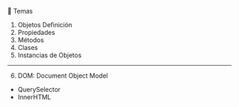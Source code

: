 🎯 Temas

1. Objetos Definición
2. Propiedades
3. Métodos
4. Clases
5. Instancias de Objetos
---- 
6. DOM: Document Object Model
  - QuerySelector
  - InnerHTML
